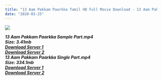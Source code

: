 ```yaml
---
title: "13 Aam Pakkam Paarkka Tamil HD Full Movie Download - 13 Aam Pakkam Paarkka Tamil HD Movie Download"
date: "2020-03-25"
---
```


![](https://images.moviebuff.com/8c131d6c-7d9e-4cce-aeb0-b952ac055ff6?w=1000)

**_13 Aam Pakkam Paarkka Sample Part.mp4_**  
**_Size: 3.41mb_**  
**_[Download Server 1](http://dl2.tamilsrcg.xyz/load/2014/13{8713b6b5f6e59cdcf244c33a3a7a492372c7347c9d869ddefa7d70dd3612d3d9}20Aam{8713b6b5f6e59cdcf244c33a3a7a492372c7347c9d869ddefa7d70dd3612d3d9}20Pakkam{8713b6b5f6e59cdcf244c33a3a7a492372c7347c9d869ddefa7d70dd3612d3d9}20Paarkka/13{8713b6b5f6e59cdcf244c33a3a7a492372c7347c9d869ddefa7d70dd3612d3d9}20Aam{8713b6b5f6e59cdcf244c33a3a7a492372c7347c9d869ddefa7d70dd3612d3d9}20Pakkam{8713b6b5f6e59cdcf244c33a3a7a492372c7347c9d869ddefa7d70dd3612d3d9}20Paarkka{8713b6b5f6e59cdcf244c33a3a7a492372c7347c9d869ddefa7d70dd3612d3d9}20(2014){8713b6b5f6e59cdcf244c33a3a7a492372c7347c9d869ddefa7d70dd3612d3d9}20HDRip{8713b6b5f6e59cdcf244c33a3a7a492372c7347c9d869ddefa7d70dd3612d3d9}20Sample.mp4)_**  
**_[Download Server 2](http://dl2.tamilsrcg.xyz/load/2014/13{8713b6b5f6e59cdcf244c33a3a7a492372c7347c9d869ddefa7d70dd3612d3d9}20Aam{8713b6b5f6e59cdcf244c33a3a7a492372c7347c9d869ddefa7d70dd3612d3d9}20Pakkam{8713b6b5f6e59cdcf244c33a3a7a492372c7347c9d869ddefa7d70dd3612d3d9}20Paarkka/13{8713b6b5f6e59cdcf244c33a3a7a492372c7347c9d869ddefa7d70dd3612d3d9}20Aam{8713b6b5f6e59cdcf244c33a3a7a492372c7347c9d869ddefa7d70dd3612d3d9}20Pakkam{8713b6b5f6e59cdcf244c33a3a7a492372c7347c9d869ddefa7d70dd3612d3d9}20Paarkka{8713b6b5f6e59cdcf244c33a3a7a492372c7347c9d869ddefa7d70dd3612d3d9}20(2014){8713b6b5f6e59cdcf244c33a3a7a492372c7347c9d869ddefa7d70dd3612d3d9}20HDRip{8713b6b5f6e59cdcf244c33a3a7a492372c7347c9d869ddefa7d70dd3612d3d9}20Sample.mp4)_**  
**_13 Aam Pakkam Paarkka Single Part.mp4_**  
**_Size: 334.1mb_**  
**_[Download Server 1](http://dl2.tamilsrcg.xyz/load/2014/13{8713b6b5f6e59cdcf244c33a3a7a492372c7347c9d869ddefa7d70dd3612d3d9}20Aam{8713b6b5f6e59cdcf244c33a3a7a492372c7347c9d869ddefa7d70dd3612d3d9}20Pakkam{8713b6b5f6e59cdcf244c33a3a7a492372c7347c9d869ddefa7d70dd3612d3d9}20Paarkka/13{8713b6b5f6e59cdcf244c33a3a7a492372c7347c9d869ddefa7d70dd3612d3d9}20Aam{8713b6b5f6e59cdcf244c33a3a7a492372c7347c9d869ddefa7d70dd3612d3d9}20Pakkam{8713b6b5f6e59cdcf244c33a3a7a492372c7347c9d869ddefa7d70dd3612d3d9}20Paarkka{8713b6b5f6e59cdcf244c33a3a7a492372c7347c9d869ddefa7d70dd3612d3d9}20(2014){8713b6b5f6e59cdcf244c33a3a7a492372c7347c9d869ddefa7d70dd3612d3d9}20HDRip.mp4)_**  
**_[Download Server 2](http://dl2.tamilsrcg.xyz/load/2014/13{8713b6b5f6e59cdcf244c33a3a7a492372c7347c9d869ddefa7d70dd3612d3d9}20Aam{8713b6b5f6e59cdcf244c33a3a7a492372c7347c9d869ddefa7d70dd3612d3d9}20Pakkam{8713b6b5f6e59cdcf244c33a3a7a492372c7347c9d869ddefa7d70dd3612d3d9}20Paarkka/13{8713b6b5f6e59cdcf244c33a3a7a492372c7347c9d869ddefa7d70dd3612d3d9}20Aam{8713b6b5f6e59cdcf244c33a3a7a492372c7347c9d869ddefa7d70dd3612d3d9}20Pakkam{8713b6b5f6e59cdcf244c33a3a7a492372c7347c9d869ddefa7d70dd3612d3d9}20Paarkka{8713b6b5f6e59cdcf244c33a3a7a492372c7347c9d869ddefa7d70dd3612d3d9}20(2014){8713b6b5f6e59cdcf244c33a3a7a492372c7347c9d869ddefa7d70dd3612d3d9}20HDRip.mp4)_**
